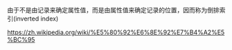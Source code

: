
由于不是由记录来确定属性值，而是由属性值来确定记录的位置，因而称为倒排索引(inverted index)

https://zh.wikipedia.org/wiki/%E5%80%92%E6%8E%92%E7%B4%A2%E5%BC%95

